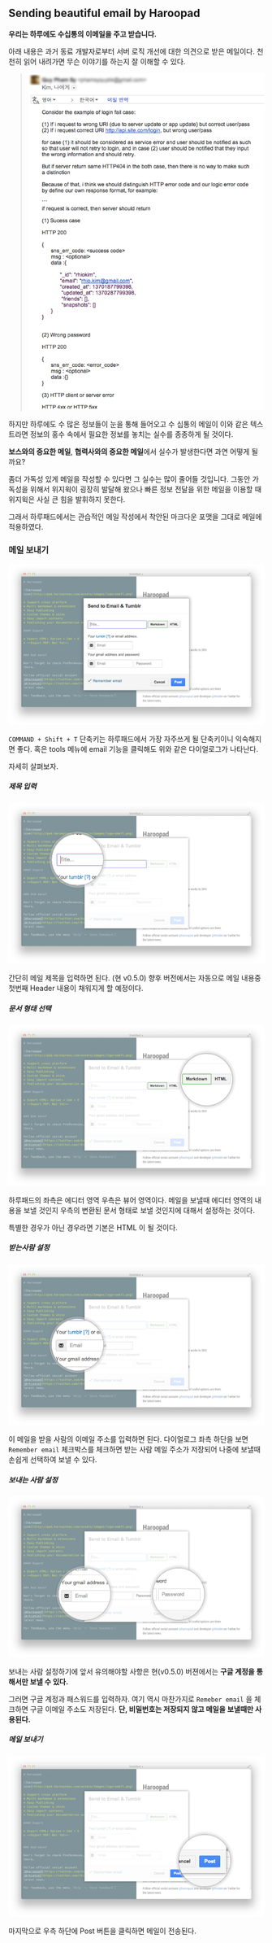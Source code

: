 ## Sending beautiful email by Haroopad
**우리는 하루에도 수십통의 이메일을 주고 받습니다.**  

아래 내용은 과거 동료 개발자로부터 서버 로직 개선에 대한 의견으로 받은 메일이다.  천천히 읽어 내려가면 무슨 이야기를 하는지 잘 이해할 수 있다.

> ![](./images/recived-mail.png)

하지만 하루에도 수 많은 정보들이 눈을 통해 들어오고 수 십통의 메일이 이와 같은 텍스트라면 정보의 홍수 속에서 필요한 정보를 놓치는 실수를 종종하게 될 것이다.

**보스와의 중요한 메일**, **협력사와의 중요한 메일**에서 실수가 발생한다면 과연 어떻게 될까요?

좀더 가독성 있게 메일을 작성할 수 있다면 그 실수는 많이 줄어들 것입니다. 그동안 가독성을 위해서 위지윅이 굉장히 발달해 왔으나 빠른 정보 전달을 위한 메일을 이용할 때 위지윅은 사실 큰 힘을 발휘하지 못한다.

그래서 하루패드에서는 관습적인 메일 작성에서 착안된 마크다운 포맷을 그대로 메일에 적용하였다.


### 메일 보내기

![](./images/send-email-001.png)

`COMMAND + Shift + T` 단축키는 하루패드에서 가장 자주쓰게 될 단축키이니 익숙해지면 좋다. 혹은 tools 메뉴에 email 기능을 클릭해도 위와 같은 다이얼로그가 나타난다.

자세히 살펴보자.

##### 제목 입력

![](./images/send-email-002.png)

간단히 메일 제목을 입력하면 된다. (현 v0.5.0) 향후 버전에서는 자동으로 메일 내용중 첫번째 Header 내용이 채워지게 할 예정이다.

##### 문서 형태 선택

![](./images/send-email-003.png)

하루패드의 좌측은 에디터 영역 우측은 뷰어 영역이다.  메일을 보낼때 에디터 영역의 내용을 보낼 것인지 우측의 변환된 문서 형태로 보낼 것인지에 대해서 설정하는 것이다.

특별한 경우가 아닌 경우라면 기본은 HTML 이 될 것이다.

##### 받는사람 설정

![](./images/send-email-004.png)

이 메일을 받을 사람의 이메일 주소를 입력하면 된다.  다이얼로그 좌측 하단을 보면 `Remember email` 체크박스를 체크하면 받는 사람 메일 주소가 저장되어 나중에 보낼때 손쉽게 선택하여 보낼 수 있다.

##### 보내는 사람 설정

![](./images/send-email-005.png)

보내는 사람 설정하기에 앞서 유의해야할 사항은 현(v0.5.0) 버젼에서는 **구글 계정을 통해서만 보낼 수 있다.**

그러면 구글 계정과 패스워드를 입력하자. 여기 역시 마찬가지로 `Remeber email` 을 체크하면 구글 이메일 주소도 저장된다. **단, 비밀번호는 저장되지 않고 메일을 보낼때만 사용된다.** 

##### 메일 보내기
![](./images/send-email-006.png)

마지막으로 우측 하단에 Post 버튼을 클릭하면 메일이 전송된다.